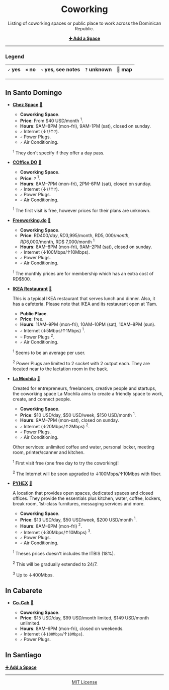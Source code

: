 <div align=center>

# Coworking

Listing of coworking spaces or public place to work across the Dominican Republic.

**[:heavy_plus_sign: Add a Space](https://github.com/developersdo/coworking/issues/new)**

</div>

---

### Legend

 | `✓` yes | `×` no | `~` yes, see notes | `?` unknown | :round_pushpin: map |
 | ------- | ------ | ------------------ | ----------- | ------------------- |

---

## In Santo Domingo

  - **[Chez Space](https://chezspace.com/)** [:round_pushpin:](https://goo.gl/maps/gacVbHZnwb12)

    - **Coworking Space**.
    - **Price**: From $40 USD/month <sup>1</sup>.
    - **Hours**: 9AM–8PM (mon-fri), 9AM-1PM (sat), closed on sunday.
    - **`✓`** Internet (↓`?`/↑`?`).
    - **`✓`** Power Plugs.
    - **`✓`** Air Conditioning.

    <sup>1</sup> They don't specify if they offer a day pass.

  - **[COffice.DO](http://www.coffice.do/)** [:round_pushpin:](https://goo.gl/maps/RboVPHnfTiD2)

    - **Coworking Space**.
    - **Price**: **`?`** <sup>1</sup>.
    - **Hours**: 8AM–7PM (mon-fri), 2PM-6PM (sat), closed on sunday.
    - **`✓`** Internet (↓`?`/↑`?`).
    - **`✓`** Power Plugs.
    - **`✓`** Air Conditioning.

    <sup>1</sup> The first visit is free, however prices for their plans are unknown.

  - **[Freeworking.do](https://freeworking.do/)** [:round_pushpin:](https://goo.gl/maps/3fUz4jJ2M9w)

    - **Coworking Space**.
    - **Price**: RD$400/day, RD$3,995/month, RD$5,000/month, RD$6,000/month, RD$ 7,000/month <sup>1</sup>
    - **Hours**: 8AM–8PM (mon-fri), 9AM–2PM (sat), closed on sunday.
    - **`✓`** Internet (↓100Mbps/↑10Mbps).
    - **`✓`** Power Plugs.
    - **`✓`** Air Conditioning.

    <sup>1</sup> The monthly prices are for membership which has an extra cost of RD$500.

  - **[IKEA Restaurant](https://www.ikea.com.do/santodomingo/desktop/es_do/restaurante)** [:round_pushpin:](https://goo.gl/maps/2LAzYTHsYSK2)

     This is a typical IKEA restaurant that serves lunch and dinner. Also, it has a cafeteria. Please note that IKEA and its restaurant open at 11am.

    - **Public Place**.
    - **Price**: free.
    - **Hours**: 11AM–9PM (mon-fri), 10AM–10PM (sat), 10AM–8PM (sun).
    - **`✓`** Internet (↓5Mbps/↑1Mbps) <sup>1</sup>.
    - **`~`** Power Plugs <sup>2</sup>.
    - **`✓`** Air Conditioning.

    <sup>1</sup> Seems to be an average per user.

    <sup>2</sup> Power Plugs are limited to 2 socket with 2 output each. They are located near to the lactation room in the back.

  - **[La Mochila](http://www.lamochila-rd.com/)** [:round_pushpin:](https://goo.gl/maps/qAfk18AZsuD2)

    Created for entrepreneurs, freelancers, creative people and startups, the coworking space La Mochila aims to create a friendly space to work, create, and connect people.

    - **Coworking Space**.
    - **Price**: $10 USD/day, $50 USD/week, $150 USD/month <sup>1</sup>.
    - **Hours**: 9AM–7PM (mon-sat), closed on sunday.
    - **`✓`** Internet (↓20Mbps/↑2Mbps) <sup>2</sup>.
    - **`✓`** Power Plugs.
    - **`✓`** Air Conditioning.

    Other services: unlimited coffee and water, personal locker, meeting room, printer/scanner and kitchen.

    <sup>1</sup> First visit free (one free day to try the coworking)!

    <sup>2</sup> The Internet will be soon upgraded to ↓100Mbps/↑10Mbps with fiber.

  - **[PYHEX](http://www.pyhexwork.com/)** [:round_pushpin:](https://goo.gl/maps/pbHrYkx5aVS2)

    A location that provides open spaces, dedicated spaces and closed offices. They provide the essentials plus kitchen, water, coffee, lockers, break room, 1st-class furnitures, messaging services and more.

    - **Coworking Space**.
    - **Price**: $13 USD/day, $50 USD/week, $200 USD/month <sup>1</sup>.
    - **Hours**: 8AM–6PM (mon-fri) <sup>2</sup>.
    - **`✓`** Internet (↓30Mbps/↑10Mbps) <sup>3</sup>.
    - **`✓`** Power Plugs.
    - **`✓`** Air Conditioning.

    <sup>1</sup> Theses prices doesn't includes the ITBIS (18%).

    <sup>2</sup> This will be gradually extended to 24/7.

    <sup>3</sup> Up to ↓400Mbps.

## In Cabarete

- **[Co-Cab](https://www.cocabarete.com/)** [:round_pushpin:](https://goo.gl/maps/ZZxbYhLNAqN2)

  - **Coworking Space**.
  - **Price**:  $15 USD/day, $99 USD/month limited, $149 USD/month unlimited.
  - **Hours**: 8AM–6PM (mon-fri), closed on weekends.
  - **`✓`** Internet (↓`100Mbps`/↑`10Mbps`).
  - **`✓`** Power Plugs.

## In Santiago

**[:heavy_plus_sign: Add a Space](https://github.com/developersdo/coworking/issues/new)**

---

<div align=center>

[MIT License](LICENSE)

</div>
